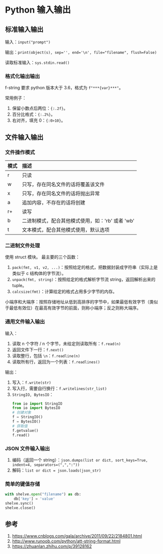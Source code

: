 # Python 输入输出
## 标准输入输出
输入：`input("prompt")`

输出：`print(object(s), sep='', end='\n', file="filename", flush=False)`

读取标准输入：`sys.stdin.read()`

### 格式化输出输出
f-string 要求 python 版本大于 3.6，格式为 `f"***{var}***"`。

常用例子：
1. 保留小数点后两位：`{:.2f}`。
2. 百分比格式：`{:.2%}`。
3. 右对齐，填充 0：`{:0>10}`。

## 文件输入输出
### 文件操作模式
|模式|描述|
|:--|:--|
|r|只读|
|w|只写，存在同名文件的话将覆盖该文件|
|x|只写，存在同名文件的话将抛出异常|
|a|追加内容，不存在的话将创建|
|r+|读写|
|b|二进制模式，配合其他模式使用，如：'rb' 或者 'wb'|
|t|文本模式，配合其他模式使用，默认选项|

### 二进制文件处理
使用 struct 模块。
最主要的三个函数：
1. `pack(fmt, v1, v2, ...)`：按照给定的格式，把数据封装成字符串（实际上是类似于 c 结构体的字节流）。
2. `unpack(fmt, string)`：按照给定的格式解析字节流 string，返回解析出来的 tuple。
3. `calcsize(fmt)`：计算给定的格式占用多少字节的内存。

小端序和大端序：按照存储地址从低到高排序的字节中，如果最低有效字节（类似于最低有效位）在最高有效字节的前面，则称小端序；反之则称大端序。

### 通用文件输入输出
输入：
1. 读取 n 个字符 / n 个字节，未给定则读取所有：`f.read(n)`
2. 返回文件下一行：`f.next()`
3. 读取整行，包括 `\n`：`f.readline(n)`
4. 读取所有行，返回为一个列表：`f.readlines()`

输出：
1. 写入：`f.write(str)`
2. 写入行，需要自行换行：`f.writelines(str_list)`
3. `StringIO, BytesIO`：
    ```python
    from io import StringIO
    from io import BytesIO
    # 创建对象
    f = StringIO()
    f = BytesIO()
    # 获取值
    f.getvalue()
    f.read()
    ```

### JSON 文件输入输出
1. 编码（返回一个 string）：`json.dumps(list or dict, sort_keys=True, indent=4, separators=(",",":"))`
2. 解码：`list or dict = json.loads(json_str)`

### 简单的键值存储
```python
with shelve.open("filename") as db:
	db['key'] = 'value'
shelve.sync()
shelve.close()
```

## 参考
1. https://www.cnblogs.com/gala/archive/2011/09/22/2184801.html
2. http://www.runoob.com/python/att-string-format.html
3. https://zhuanlan.zhihu.com/p/39128162